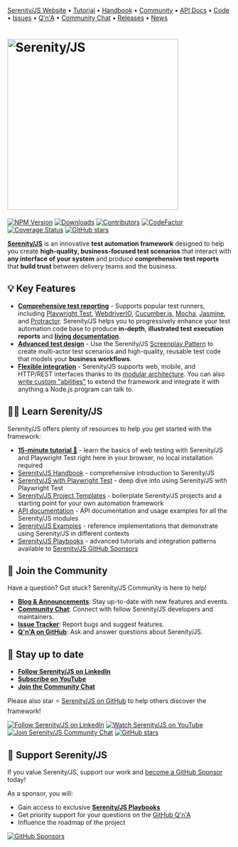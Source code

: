 [Serenity/JS Website](https://serenity-js.org/?pk_campaign=readme&pk_source=github)
• [Tutorial](https://serenity-js.org/handbook/web-testing/your-first-web-scenario/)
• [Handbook](https://serenity-js.org/handbook/?pk_campaign=readme&pk_source=github)
• [Community](https://serenity-js.org/community/?pk_campaign=readme&pk_source=github)
• [API Docs](https://serenity-js.org/api/?pk_campaign=readme&pk_source=github)
• [Code](https://github.com/serenity-js/serenity-js/)
• [Issues](https://github.com/serenity-js/serenity-js/issues)
• [Q'n'A](https://github.com/orgs/serenity-js/discussions/categories/how-to)
• [Community Chat](https://matrix.to/#/#serenity-js:gitter.im)
• [Releases](https://serenity-js.org/releases/?pk_campaign=readme&pk_source=github)
• [News](https://serenity-js.org/blog/?pk_campaign=readme&pk_source=github)

<h1>
  <picture>
    <source srcset="https://serenity-js.org/images/serenity-js-logo-for-dark-backgrounds.svg" media="(prefers-color-scheme: dark)">
    <img src="https://serenity-js.org/images/serenity-js-logo-for-light-backgrounds.svg" alt="Serenity/JS" width="384" />
  </picture>
</h1>

[![NPM Version](https://badge.fury.io/js/%40serenity-js%2Fcore.svg)](https://badge.fury.io/js/%40serenity-js%2Fcore)
[![Downloads](https://img.shields.io/npm/dm/@serenity-js/core.svg)](https://npm-stat.com/charts.html?package=@serenity-js/core)
[![Contributors](https://img.shields.io/github/contributors/serenity-js/serenity-js.svg)](https://github.com/serenity-js/serenity-js/graphs/contributors)
[![CodeFactor](https://www.codefactor.io/repository/github/serenity-js/serenity-js/badge)](https://www.codefactor.io/repository/github/serenity-js/serenity-js)
[![Coverage Status](https://coveralls.io/repos/github/serenity-js/serenity-js/badge.svg?branch=main)](https://coveralls.io/github/serenity-js/serenity-js?branch=main)
[![GitHub stars](https://img.shields.io/github/stars/serenity-js/serenity-js)](https://github.com/serenity-js/serenity-js)

[**Serenity/JS**](https://serenity-js.org/?pk_campaign=readme&pk_source=github) is an innovative **test automation framework** designed to help you create
**high-quality, business-focused test scenarios** that interact with **any interface of your system**
and produce **comprehensive test reports** that **build trust** between delivery teams and the business.

## 💡 Key Features

- [**Comprehensive test reporting**](https://serenity-js.org/handbook/reporting?pk_campaign=readme&pk_source=github) - Supports popular test runners, including
  [Playwright Test](https://serenity-js.org/handbook/test-runners/playwright-test/?pk_campaign=readme&pk_source=github),
  [WebdriverIO](https://serenity-js.org/handbook/test-runners/webdriverio/?pk_campaign=readme&pk_source=github),
  [Cucumber.js](https://serenity-js.org/handbook/test-runners/cucumber/?pk_campaign=readme&pk_source=github),
  [Mocha](https://serenity-js.org/handbook/test-runners/mocha/?pk_campaign=readme&pk_source=github),
  [Jasmine](https://serenity-js.org/handbook/test-runners/jasmine/?pk_campaign=readme&pk_source=github),
  and [Protractor](https://serenity-js.org/handbook/test-runners/protractor/?pk_campaign=readme&pk_source=github).
  Serenity/JS helps you to progressively enhance your test automation code base to produce **in-depth**, **illustrated test execution reports** and [**living documentation**](https://serenity-bdd.github.io/docs/reporting/living_documentation).
- [**Advanced test design**](https://serenity-js.org/handbook/design/) - Use the Serenity/JS [Screenplay Pattern](https://serenity-js.org/handbook/design/screenplay-pattern/?pk_campaign=readme&pk_source=github) 
  to create multi-actor test scenarios and high-quality, reusable test code that models your **business workflows**.
- [**Flexible integration**](https://serenity-js.org/handbook/integration/?pk_campaign=readme&pk_source=github) - Serenity/JS supports web, mobile, and HTTP/REST interfaces thanks to its [modular architecture](https://serenity-js.org/handbook/about/architecture/?pk_campaign=readme&pk_source=github). You can also [write custom "abilities"](https://serenity-js.org/api/core/class/Ability/?pk_campaign=readme&pk_source=github) to extend the framework and integrate it with anything a Node.js program can talk to.

## 👨‍🏫 Learn Serenity/JS

Serenity/JS offers plenty of resources to help you get started with the framework:

- **[15-minute tutorial  🚀️](https://serenity-js.org/handbook/web-testing/your-first-web-scenario/?pk_campaign=readme&pk_source=github)** - learn the basics of web testing with Serenity/JS and Playwright Test right here in your browser, no local installation required
- [Serenity/JS Handbook](https://serenity-js.org/handbook/?pk_campaign=readme&pk_source=github) - comprehensive introduction to Serenity/JS
- [Serenity/JS with Playwright Test](https://serenity-js.org/handbook/test-runners/playwright-test/?pk_campaign=readme&pk_source=github) - deep dive into using Serenity/JS with Playwright Test
- [Serenity/JS Project Templates](https://serenity-js.org/handbook/project-templates/?pk_campaign=readme&pk_source=github) - boilerplate Serenity/JS projects and a starting point for your own automation framework
- [API documentation](https://serenity-js.org/api/?pk_campaign=readme&pk_source=github) - API documentation and usage examples for all the Serenity/JS modules
- [Serenity/JS Examples](https://github.com/serenity-js/serenity-js/tree/main/examples) - reference implementations that demonstrate using Serenity/JS in different contexts
- [Serenity/JS Playbooks](https://github.com/serenity-js/playbooks) - advanced tutorials and integration patterns available to [Serenity/JS GitHub Sponsors](https://github.com/sponsors/serenity-js)

## 🤝 Join the Community

Have a question? Got stuck? Serenity/JS Community is here to help!

- **[Blog & Announcements](https://serenity-js.org/blog/?pk_campaign=readme&pk_source=github)**: Stay up-to-date with new features and events.
- **[Community Chat](https://matrix.to/#/#serenity-js:gitter.im)**: Connect with fellow Serenity/JS developers and maintainers.
- **[Issue Tracker](https://github.com/serenity-js/serenity-js/issues)**: Report bugs and suggest features.
- **[Q'n'A on GitHub](https://github.com/orgs/serenity-js/discussions/categories/how-to)**: Ask and answer questions about Serenity/JS.

## 📣 Stay up to date

- **[Follow Serenity/JS on LinkedIn](https://www.linkedin.com/company/serenity-js)**
- **[Subscribe on YouTube](https://www.youtube.com/@serenity-js)**
- **[Join the Community Chat](https://matrix.to/#/#serenity-js:gitter.im)**

Please also star ⭐️ [Serenity/JS on GitHub](https://github.com/serenity-js/serenity-js) to help others discover the framework!

[![Follow Serenity/JS on LinkedIn](https://img.shields.io/badge/Follow-Serenity%2FJS%20-0077B5?logo=linkedin)](https://www.linkedin.com/company/serenity-js)
[![Watch Serenity/JS on YouTube](https://img.shields.io/badge/Watch-@serenity--js-E62117?logo=youtube)](https://www.youtube.com/@serenity-js)
[![Join Serenity/JS Community Chat](https://img.shields.io/badge/Chat-Serenity%2FJS%20Community-FBD30B?logo=matrix)](https://matrix.to/#/#serenity-js:gitter.im)
[![GitHub stars](https://img.shields.io/github/stars/serenity-js/serenity-js?label=Serenity%2FJS&logo=github&style=badge)](https://github.com/serenity-js/serenity-js)

## 💛 Support Serenity/JS

If you value Serenity/JS, support our work and [become a GitHub Sponsor](https://github.com/sponsors/serenity-js) today!

As a sponsor, you will:
- Gain access to exclusive **[Serenity/JS Playbooks](https://github.com/serenity-js/playbooks)**
- Get priority support for your questions on the [GitHub Q'n'A](https://github.com/orgs/serenity-js/discussions/categories/how-to)
- Influence the roadmap of the project

[![GitHub Sponsors](https://img.shields.io/badge/Support%20@serenity%2FJS-703EC8?style=for-the-badge&logo=github&logoColor=white)](https://github.com/sponsors/serenity-js)
